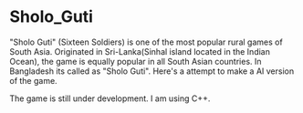 # Sholo_Guti

"Sholo Guti" (Sixteen Soldiers) is one of the most popular rural games of South Asia.
Originated in Sri-Lanka(Sinhal island located in the Indian Ocean), the game is equally popular in all South Asian countries.
In Bangladesh its called as "Sholo Guti". 
Here's a attempt to make a AI version of the game.

The game is still under development. I am using C++.
